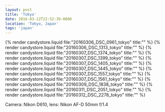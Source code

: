 ```yaml
---
layout: post
title: 'Tokyo'
date: 2016-03-12T22:52:39-0800
location: 'Tokyo, Japan'
tags: 'japan'
---
```


{% render candystore.liquid file:"20160306_DSC_0961_tokyo" title:"" %}
{% render candystore.liquid file:"20160306_DSC_1313_tokyo" title:"" %}
{% render candystore.liquid file:"20160307_DSC_1374_tokyo" title:"" %}
{% render candystore.liquid file:"20160307_DSC_1399_tokyo" title:"" %}
{% render candystore.liquid file:"20160307_DSC_1405_tokyo" title:"" %}
{% render candystore.liquid file:"20160307_DSC_1445_tokyo" title:"" %}
{% render candystore.liquid file:"20160307_DSC_1557_tokyo" title:"" %}
{% render candystore.liquid file:"20160307_DSC_1561_tokyo" title:"" %}
{% render candystore.liquid file:"20160309_DSC_1838_tokyo" title:"" %}
{% render candystore.liquid file:"20160311_DSC_2051_tokyo" title:"" %}
{% render candystore.liquid file:"20160312_DSC_2278_tokyo" title:"" %}

Camera: Nikon D610, lens: Nikon AF-D 50mm f/1.4
